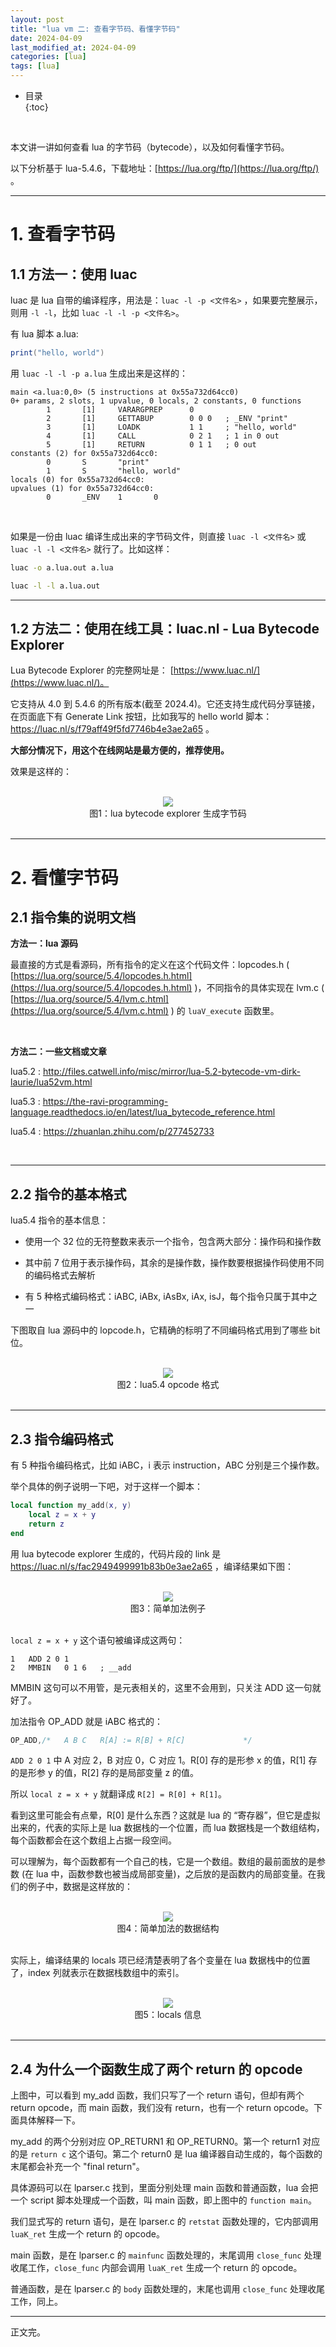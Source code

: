 ```yaml
---
layout: post
title: "lua vm 二: 查看字节码、看懂字节码"
date: 2024-04-09
last_modified_at: 2024-04-09
categories: [lua]
tags: [lua]
---
```


* 目录  
{:toc}
<br/>

本文讲一讲如何查看 lua 的字节码（bytecode），以及如何看懂字节码。   

以下分析基于 lua-5.4.6，下载地址：[https://lua.org/ftp/](https://lua.org/ftp/) 。 

---

# 1. 查看字节码

## 1.1 方法一：使用 luac

luac 是 lua 自带的编译程序，用法是：`luac -l -p <文件名>` ，如果要完整展示，则用 `-l -l`，比如 `luac -l -l -p <文件名>`。  

有 lua 脚本 a.lua:  

```lua
print("hello, world")
```

用 `luac -l -l -p a.lua` 生成出来是这样的：  

```
main <a.lua:0,0> (5 instructions at 0x55a732d64cc0)
0+ params, 2 slots, 1 upvalue, 0 locals, 2 constants, 0 functions
        1       [1]     VARARGPREP      0
        2       [1]     GETTABUP        0 0 0   ; _ENV "print"
        3       [1]     LOADK           1 1     ; "hello, world"
        4       [1]     CALL            0 2 1   ; 1 in 0 out
        5       [1]     RETURN          0 1 1   ; 0 out
constants (2) for 0x55a732d64cc0:
        0       S       "print"
        1       S       "hello, world"
locals (0) for 0x55a732d64cc0:
upvalues (1) for 0x55a732d64cc0:
        0       _ENV    1       0
```

<br/>

如果是一份由 luac 编译生成出来的字节码文件，则直接 `luac -l <文件名>` 或 `luac -l -l <文件名>` 就行了。比如这样： 

```bash
luac -o a.lua.out a.lua

luac -l -l a.lua.out
```

---

## 1.2 方法二：使用在线工具：luac.nl - Lua Bytecode Explorer

Lua Bytecode Explorer 的完整网址是： [https://www.luac.nl/](https://www.luac.nl/)。   

它支持从 4.0 到 5.4.6 的所有版本(截至 2024.4)。它还支持生成代码分享链接，在页面底下有 Generate Link 按钮，比如我写的 hello world 脚本： https://luac.nl/s/f79aff49f5fd7746b4e3ae2a65 。  

**大部分情况下，用这个在线网站是最方便的，推荐使用。**  

效果是这样的：  

<br/>

<div align="center">
<img src="https://antsmallant-blog-1251470010.cos.ap-guangzhou.myqcloud.com/media/blog/lua-vm-bytecodeexplorer.png"/>
</div>
<center>图1：lua bytecode explorer 生成字节码</center>

<br/>

---

# 2. 看懂字节码

## 2.1 指令集的说明文档

**方法一：lua 源码**   

最直接的方式是看源码，所有指令的定义在这个代码文件：lopcodes.h ( [https://lua.org/source/5.4/lopcodes.h.html](https://lua.org/source/5.4/lopcodes.h.html) )，不同指令的具体实现在 lvm.c ( [https://lua.org/source/5.4/lvm.c.html](https://lua.org/source/5.4/lvm.c.html) ) 的 `luaV_execute` 函数里。  

<br/>

**方法二：一些文档或文章**    

lua5.2 :  http://files.catwell.info/misc/mirror/lua-5.2-bytecode-vm-dirk-laurie/lua52vm.html     

lua5.3 :  https://the-ravi-programming-language.readthedocs.io/en/latest/lua_bytecode_reference.html   

lua5.4 :  https://zhuanlan.zhihu.com/p/277452733    

<br/>

---

## 2.2 指令的基本格式

lua5.4 指令的基本信息：  

* 使用一个 32 位的无符整数来表示一个指令，包含两大部分：操作码和操作数

* 其中前 7 位用于表示操作码，其余的是操作数，操作数要根据操作码使用不同的编码格式去解析

* 有 5 种格式编码格式：iABC, iABx, iAsBx, iAx, isJ，每个指令只属于其中之一   

下图取自 lua 源码中的 lopcode.h，它精确的标明了不同编码格式用到了哪些 bit 位。  

<br/>

<div align="center">
<img src="https://antsmallant-blog-1251470010.cos.ap-guangzhou.myqcloud.com/media/blog/lua-vm-lua5.4-opcode.png"/>
</div>
<center>图2：lua5.4 opcode 格式</center>

<br/>

---

## 2.3 指令编码格式

有 5 种指令编码格式，比如 iABC，i 表示 instruction，ABC 分别是三个操作数。  

举个具体的例子说明一下吧，对于这样一个脚本：

```lua
local function my_add(x, y)
	local z = x + y
    return z
end
```

用 lua bytecode explorer 生成的，代码片段的 link 是 https://luac.nl/s/fac2949499991b83b0e3ae2a65 ，编译结果如下图：  

<br/>
<div align="center">
<img src="https://antsmallant-blog-1251470010.cos.ap-guangzhou.myqcloud.com/media/blog/lua-vm-lua5.4-opcode-add-example.png"/>
</div>
<center>图3：简单加法例子</center>
<br/>

`local z = x + y` 这个语句被编译成这两句：   

```
1	ADD	2 0 1	
2	MMBIN	0 1 6	; __add
```

MMBIN 这句可以不用管，是元表相关的，这里不会用到，只关注 ADD 这一句就好了。  

加法指令 OP_ADD 就是 iABC 格式的：   

```c
OP_ADD,/*	A B C	R[A] := R[B] + R[C]				*/
```

`ADD 2 0 1` 中 A 对应 2，B 对应 0，C 对应 1。R[0] 存的是形参 x 的值，R[1] 存的是形参 y 的值，R[2] 存的是局部变量 z 的值。  

所以 `local z = x + y` 就翻译成 `R[2] = R[0] + R[1]`。   


看到这里可能会有点晕，R[0] 是什么东西？这就是 lua 的 “寄存器”，但它是虚拟出来的，代表的实际上是 lua 数据栈的一个位置，而 lua 数据栈是一个数组结构，每个函数都会在这个数组上占据一段空间。   

可以理解为，每个函数都有一个自己的栈，它是一个数组。数组的最前面放的是参数 (在 lua 中，函数参数也被当成局部变量)，之后放的是函数内的局部变量。在我们的例子中，数据是这样放的：     

<br/>
<div align="center">
<img src="https://antsmallant-blog-1251470010.cos.ap-guangzhou.myqcloud.com/media/blog/lua-vm-lua5.4-opcode-add-example-array.png"/>
</div>
<center>图4：简单加法的数据结构</center>
<br/>

实际上，编译结果的 locals 项已经清楚表明了各个变量在 lua 数据栈中的位置了，index 列就表示在数据栈数组中的索引。

<br/>
<div align="center">
<img src="https://antsmallant-blog-1251470010.cos.ap-guangzhou.myqcloud.com/media/blog/lua-vm-lua5.4-opcode-add-example-locals.png"/>
</div>
<center>图5：locals 信息</center>
<br/>

---

## 2.4 为什么一个函数生成了两个 return 的 opcode

上图中，可以看到 my_add 函数，我们只写了一个 return 语句，但却有两个 return opcode，而 main 函数，我们没有 return，也有一个 return opcode。下面具体解释一下。  

my_add 的两个分别对应 OP_RETURN1 和 OP_RETURN0。第一个 return1 对应的是 `return c` 这个语句。第二个 return0 是 lua 编译器自动生成的，每个函数的末尾都会补充一个 "final return"。   

具体源码可以在 lparser.c 找到，里面分别处理 main 函数和普通函数，lua 会把一个 script 脚本处理成一个函数，叫 main 函数，即上图中的 `function main`。  

我们显式写的 return 语句，是在 lparser.c 的 `retstat` 函数处理的，它内部调用 `luaK_ret` 生成一个 return 的 opcode。  

main 函数，是在 lparser.c 的 `mainfunc` 函数处理的，末尾调用 `close_func` 处理收尾工作，`close_func` 内部会调用 `luaK_ret` 生成一个 return 的 opcode。  

普通函数，是在 lparser.c 的 `body` 函数处理的，末尾也调用 `close_func` 处理收尾工作，同上。  

---

正文完。  
